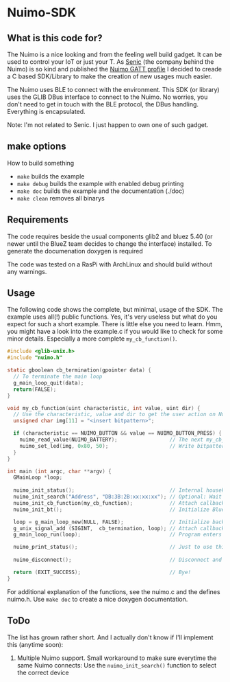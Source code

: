 # Nuimo-SDK
## What is this code for?
The Nuimo is a nice looking and from the feeling well build gadget. It can be used to control your IoT or just your T. As [Senic](http://www.senic.com/) (the company behind the Nuimo) is so kind and published the [Nuimo GATT profile](https://files.senic.com/nuimo-gatt-profile.pdf) I decided to creade a C based SDK/Library to make the creation of new usages much easier.

The Nuimo uses BLE to connect with the environment. This SDK (or library) uses the GLIB DBus interface to connect to the Nuimo. No worries, you don't need to get in touch with the BLE protocol, the DBus handling. Everything is encapsulated.

Note: I'm not related to Senic. I just happen to own one of such gadget.


## make options
How to build something
- `make` builds the example
- `make debug` builds the example with enabled debug printing 
- `make doc` builds the example and the documentation (./doc)
- `make clean` removes all binarys


## Requirements
The code requires beside the usual components glib2 and bluez 5.40 (or newer until the BlueZ team decides to change the interface) installed.
To generate the documenation doxygen is required

The code was tested on a RasPi with ArchLinux and should build without any warnings.


## Usage
The following code shows the complete, but minimal, usage of the SDK. The example uses all(!) public functions. Yes, it's very useless but what do you expect for such a short example. There is little else you need to learn. Hmm, you might have a look into the example.c if you would like to check for some minor details. Especially a more complete `my_cb_function()`.

```c
#include <glib-unix.h>
#include "nuimo.h"

static gboolean cb_termination(gpointer data) {
  // To terminate the main loop
  g_main_loop_quit(data);
  return(FALSE);
}

void my_cb_function(uint characteristic, int value, uint dir) {
  // Use the characteristic, value and dir to get the user action on Nuimo
  unsigned char img[11] = "<insert bitpattern>";

  if (characteristic == NUIMO_BUTTON && value == NUIMO_BUTTON_PRESS) {
    nuimo_read_value(NUIMO_BATTERY);                 // The next my_cb_function call will receive the result!
    nuimo_set_led(img, 0x80, 50);                    // Write bitpattern to LED-Matrix
  }
}

int main (int argc, char **argv) {
  GMainLoop *loop;
 
  nuimo_init_status();                               // Internal housekeeping
  nuimo_init_search("Address", "DB:3B:2B:xx:xx:xx"); // Optional: Wait for the Nuimo with the right Key/Value pair (insert your Nuimo MAC)
  nuimo_init_cb_function(my_cb_function);            // Attach callback function
  nuimo_init_bt();                                   // Initialize Bluetooth-Stack and start searching Nuimo

  loop = g_main_loop_new(NULL, FALSE);               // Initialize background main loop (required to receive signals!)
  g_unix_signal_add (SIGINT,  cb_termination, loop); // Attach callback function to terminate the loop and stop programm
  g_main_loop_run(loop);                             // Program enters background and is waiting for messages from Nuimo. Hit ctrl-c to stop

  nuimo_print_status();                              // Just to use this function, might useless in final code
  
  nuimo_disconnect();                                // Disconnect and clean-up internal structures

  return (EXIT_SUCCESS);                             // Bye!
}
```
For additional explanation of the functions, see the nuimo.c and the defines nuimo.h. Use `make doc` to create a nice doxygen documentation.


## ToDo
The list has grown rather short. And I actually don't know if I'll implement this (anytime soon):

1. Multiple Nuimo support. Small workaround to make sure everytime the same Nuimo connects: Use the `nuimo_init_search()` function to select the correct device

